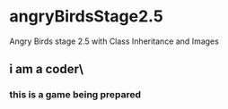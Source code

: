 # angryBirdsStage2.5
Angry Birds stage 2.5 with Class Inheritance and Images

## i am a coder\
### this is a game being prepared



